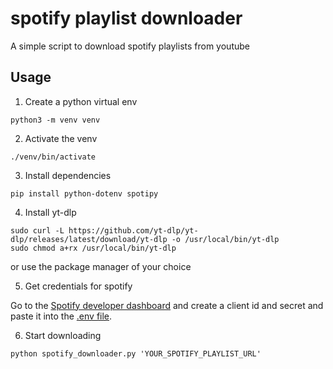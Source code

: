 # spotify playlist downloader

A simple script to download spotify playlists from youtube


## Usage

1. Create a python virtual env

```
python3 -m venv venv
```

2. Activate the venv
 
```
./venv/bin/activate
```

3. Install dependencies

```
pip install python-dotenv spotipy
```

4. Install yt-dlp

```
sudo curl -L https://github.com/yt-dlp/yt-dlp/releases/latest/download/yt-dlp -o /usr/local/bin/yt-dlp
sudo chmod a+rx /usr/local/bin/yt-dlp
```

or use the package manager of your choice

5. Get credentials for spotify

Go to the [Spotify developer dashboard](https://developer.spotify.com/dashboard/) and create a client id and secret and paste it into the [.env file](./.env).

6. Start downloading

```
python spotify_downloader.py 'YOUR_SPOTIFY_PLAYLIST_URL'
```
